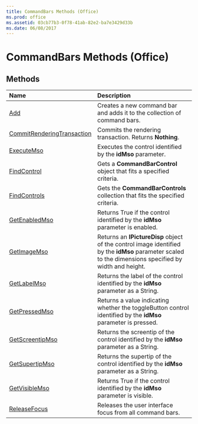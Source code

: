 ```yaml
---
title: CommandBars Methods (Office)
ms.prod: office
ms.assetid: 03cb77b3-0f78-41ab-82e2-ba7e3429d33b
ms.date: 06/08/2017
---
```



# CommandBars Methods (Office)

## Methods



|**Name**|**Description**|
|:-----|:-----|
|[Add](commandbars-add-method-office.md)|Creates a new command bar and adds it to the collection of command bars.|
|[CommitRenderingTransaction](commandbars-commitrenderingtransaction-method-office.md)|Commits the rendering transaction. Returns **Nothing**.|
|[ExecuteMso](commandbars-executemso-method-office.md)|Executes the control identified by the **idMso** parameter.|
|[FindControl](commandbars-findcontrol-method-office.md)|Gets a **CommandBarControl** object that fits a specified criteria.|
|[FindControls](commandbars-findcontrols-method-office.md)|Gets the **CommandBarControls** collection that fits the specified criteria.|
|[GetEnabledMso](commandbars-getenabledmso-method-office.md)|Returns True if the control identified by the **idMso** parameter is enabled.|
|[GetImageMso](commandbars-getimagemso-method-office.md)|Returns an **IPictureDisp** object of the control image identified by the **idMso** parameter scaled to the dimensions specified by width and height.|
|[GetLabelMso](commandbars-getlabelmso-method-office.md)|Returns the label of the control identified by the **idMso** parameter as a String.|
|[GetPressedMso](commandbars-getpressedmso-method-office.md)|Returns a value indicating whether the toggleButton control identified by the **idMso** parameter is pressed.|
|[GetScreentipMso](commandbars-getscreentipmso-method-office.md)|Returns the screentip of the control identified by the **idMso** parameter as a String.|
|[GetSupertipMso](commandbars-getsupertipmso-method-office.md)|Returns the supertip of the control identified by the **idMso** parameter as a String.|
|[GetVisibleMso](commandbars-getvisiblemso-method-office.md)|Returns True if the control identified by the **idMso** parameter is visible.|
|[ReleaseFocus](commandbars-releasefocus-method-office.md)|Releases the user interface focus from all command bars.|

